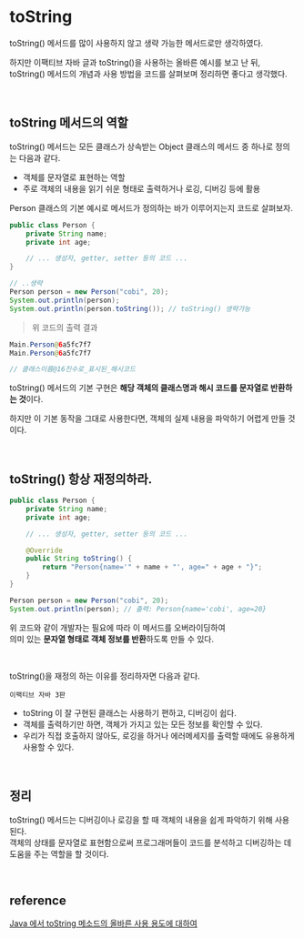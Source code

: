 # toString

toString() 메서드를 많이 사용하지 않고 생략 가능한 메서드로만 생각하였다.

하지만 이팩티브 자바 글과 toString()을 사용하는 올바른 예시를 보고 난 뒤, <BR>
toString() 메서드의 개념과 사용 방법을 코드를 살펴보며 정리하면 좋다고 생각했다.


<br>

## toString 메서드의 역할

toString() 메서드는 모든 클래스가 상속받는 Object 클래스의 메서드 중 하나로 정의는 다음과 같다. <br> 
- 객체를 문자열로 표현하는 역할
- 주로 객체의 내용을 읽기 쉬운 형태로 출력하거나 로깅, 디버깅 등에 활용

Person 클래스의 기본 예시로 메서드가 정의하는 바가 이루어지는지 코드로 살펴보자.

```java
public class Person {
    private String name;
    private int age;

    // ... 생성자, getter, setter 등의 코드 ...
}

// ..생략
Person person = new Person("cobi", 20);
System.out.println(person);
System.out.println(person.toString()); // toString() 생략가능
```


> 위 코드의 출력 결과
```java
Main.Person@6a5fc7f7
Main.Person@6a5fc7f7

// 클래스이름@16진수로_표시된_해시코드
```

toString() 메서드의 기본 구현은 **해당 객체의 클래스명과 해시 코드를 문자열로 반환하는 것**이다. 

하지만 이 기본 동작을 그대로 사용한다면, 객체의 실제 내용을 파악하기 어렵게 만들 것이다.

<br>

## toString() 항상 재정의하라. 

```java
public class Person {
    private String name;
    private int age;

    // ... 생성자, getter, setter 등의 코드 ...

    @Override
    public String toString() {
        return "Person{name='" + name + "', age=" + age + "}";
    }
}
```


```java
Person person = new Person("cobi", 20);
System.out.println(person); // 출력: Person{name='cobi', age=20}
```

위 코드와 같이 개발자는 필요에 따라 이 메서드를 오버라이딩하여 <br> 의미 있는 **문자열 형태로 객체 정보를 반환**하도록 만들 수 있다.

<br>

toString()을 재정의 하는 이유를 정리하자면 다음과 같다.

`이팩티브 자바 3판 ` <br>
- toString 이 잘 구현된 클래스는 사용하기 편하고, 디버깅이 쉽다. 
- 객체를 출력하기만 하면, 객체가 가지고 있는 모든 정보를 확인할 수 있다. 
- 우리가 직접 호출하지 않아도, 로깅을 하거나 에러메세지를 출력할 때에도 유용하게 사용할 수 있다.

<br>

## 정리

toString() 메서드는 디버깅이나 로깅을 할 때 객체의 내용을 쉽게 파악하기 위해 사용된다. <br> 객체의 상태를 문자열로 표현함으로써 프로그래머들이 코드를 분석하고 디버깅하는 데 도움을 주는 역할을 할 것이다.

<br>

## reference
[Java 에서 toString 메소드의 올바른 사용 용도에 대하여](https://hudi.blog/java-correct-purpose-of-tostring/)